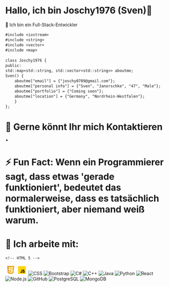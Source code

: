 # Hallo, ich bin Joschy1976 (Sven)👋



 Ich bin ein Full-Stack-Entwickler


    
    #include <iostream>
    #include <string>
    #include <vector>
    #include <map>

    class Joschy1976 {
    public:
    std::map<std::string, std::vector<std::string>> aboutme;
    Sven() {
        aboutme["email"] = {"joschy0709@gmail.com"};
        aboutme["personal info"] = {"Sven", "Janorschke", "47", "Male"};
        aboutme["portfolio"] = {"Coming soon"};
        aboutme["location"] = {"Germany", "Nordrhein-Westfalen"};
        }
    };
# 💬 Gerne könnt Ihr mich Kontaktieren .

# ⚡ Fun Fact: Wenn ein Programmierer sagt, dass etwas 'gerade funktioniert', bedeutet das    	 	           normalerweise, dass es tatsächlich funktioniert, aber niemand weiß warum.

# 🤔 Ich arbeite mit:
   
    <!-- HTML 5 -->
<img src="html5.svg" alt="HTML 5" width="32"/>

<!-- JavaScript -->
<img src="icons8-javascript.gif" alt="JavaScript" width="32"/>
    <!-- CSS -->
<img src="link_zu_deinem_css_bild.png" alt="CSS" width="32"/>

<!-- Bootstrap -->
<img src="link_zu_deinem_bootstrap_bild.png" alt="Bootstrap" width="32"/>

<!-- C# -->
<img src="link_zu_deinem_csharp_bild.png" alt="C#" width="32"/>

<!-- C++ -->
<img src="link_zu_deinem_cpp_bild.png" alt="C++" width="32"/>

<!-- Java -->
<img src="link_zu_deinem_java_bild.png" alt="Java" width="32"/>

<!-- Python -->
<img src="link_zu_deinem_python_bild.png" alt="Python" width="32"/>

<!-- React -->
<img src="link_zu_deinem_react_bild.png" alt="React" width="32"/>

<!-- Node.js -->
<img src="link_zu_deinem_nodejs_bild.png" alt="Node.js" width="32"/>

<!-- GitHub -->
<img src="link_zu_deinem_github_bild.png" alt="GitHub" width="32"/>

<!-- PostgreSQL -->
<img src="link_zu_deinem_postgresql_bild.png" alt="PostgreSQL" width="32"/>

<!-- MongoDB -->
<img src="link_zu_deinem_mongodb_bild.png" alt="MongoDB" width="32"/>


